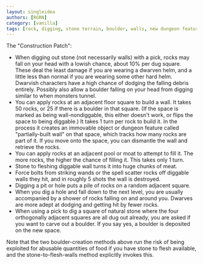 ```yaml
---
layout: singleidea
authors: [RGRN]
category: [vanilla]
tags: [rock, digging, stone terrain, boulder, walls, new dungeon feature, water, stone to flesh, huge chunk of meat, force bolt, pit, hole, dwarf race, race benefits]
---
```

The "Construction Patch":
* When digging out stone (not necessarily walls) with a pick, rocks may fall on
  your head with a lowish chance, about 10% per dug square. These deal the least
  damage if you are wearing a dwarven helm, and a little less than normal if you
  are wearing some other hard helm. Dwarvish characters have a high chance of
  dodging the falling debris entirely. Possibly also allow a boulder falling on
  your head from digging similar to when monsters tunnel.
* You can apply rocks at an adjacent floor square to build a wall. It takes 50
  rocks, or 25 if there is a boulder in that square. (If the space is marked as
  being wall-nondiggable, this either doesn't work, or flips the space to being
  diggable.) It takes 1 turn per rock to build it. In the process it creates an
  immovable object or dungeon feature called "partially-built wall" on that
  space, which tracks how many rocks are part of it. If you move onto the space,
  you can dismantle the wall and retrieve the rocks.
* You can apply rocks at an adjacent pool or moat to attempt to fill it. The
  more rocks, the higher the chance of filling it. This takes only 1 turn.
* Stone to fleshing diggable wall turns it into huge chunks of meat.
* Force bolts from striking wands or the spell scatter rocks off diggable walls
  they hit, and in roughly 5 shots the wall is destroyed.
* Digging a pit or hole puts a pile of rocks on a random adjacent square.
* When you dig a hole and fall down to the next level, you are usually
  accompanied by a shower of rocks falling on and around you. Dwarves are more
  adept at dodging and getting hit by fewer rocks.
* When using a pick to dig a square of natural stone where the four orthogonally
  adjacent squares are all dug out already, you are asked if you want to carve
  out a boulder. If you say yes, a boulder is deposited on the new space.

Note that the two boulder-creation methods above run the risk of being exploited
for abusable quantities of food if you have stone to flesh available, and the
stone-to-flesh-walls method explicitly invokes this.
